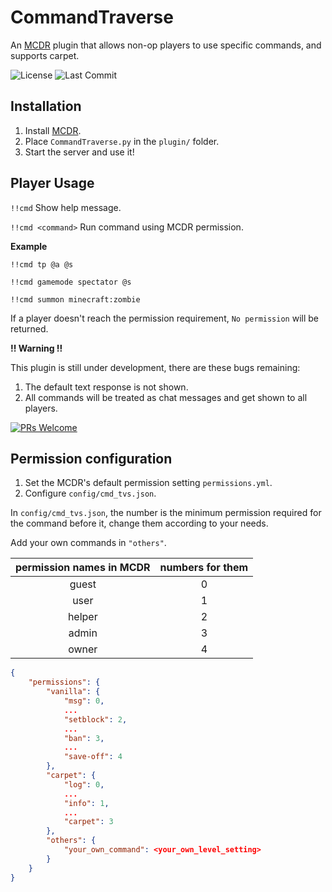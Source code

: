# CommandTraverse

An [MCDR](https://github.com/Fallen-Breath/MCDReforged) plugin that allows non-op players to use specific commands, and supports carpet.

![License](https://img.shields.io/github/license/zhangtianli2006/CommandTraverse?label=License&style=flat-square) ![Last Commit](https://img.shields.io/github/last-commit/zhangtianli2006/CommandTraverse?label=Last%20Commit&style=flat-square)



## Installation

1. Install [MCDR](https://github.com/Fallen-Breath/MCDReforged).
2. Place `CommandTraverse.py` in the `plugin/` folder.
3. Start the server and use it!

## Player Usage

`!!cmd` Show help message.

`!!cmd <command>` Run command using MCDR permission.

**Example**

`!!cmd tp @a @s`

`!!cmd gamemode spectator @s`

`!!cmd summon minecraft:zombie`

If a player doesn't reach the permission requirement, `No permission` will be returned.

**!! Warning !!**

This plugin is still under development, there are these bugs remaining: 
1. The default text response is not shown.
2. All commands will be treated as chat messages and get shown to all players.

[![PRs Welcome](https://img.shields.io/badge/PRs-welcome-brightgreen.svg?style=flat-square)](http://makeapullrequest.com)

## Permission configuration

1. Set the MCDR's default permission setting `permissions.yml`.
2. Configure `config/cmd_tvs.json`.

In `config/cmd_tvs.json`, the number is the minimum permission required for the command before it, change them according to your needs.

Add your own commands in `"others"`.

| permission names in MCDR | numbers for them |
|:------------------------:|:----------------:|
|           guest          |         0        |
|           user           |         1        |
|           helper         |         2        |
|           admin          |         3        |
|           owner          |         4        |

```json
{
    "permissions": {
        "vanilla": {
            "msg": 0,
            ...
            "setblock": 2,
            ...
            "ban": 3,
            ...
            "save-off": 4
        },
        "carpet": {
            "log": 0,
            ...
            "info": 1,
            ...
            "carpet": 3
        },
        "others": {
            "your_own_command": <your_own_level_setting>
        }
    }
}
```
